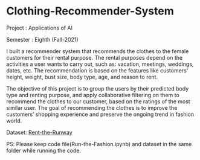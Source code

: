 # Clothing-Recommender-System

Project   : Applications of AI

Semester  : Eighth (Fall-2021)


I built a recommender system that recommends the clothes to the female customers for their rental purpose. The rental purposes depend on the activities a user wants to carry out, such as: vacation, meetings, weddings, dates, etc. The recommendation is based on the features like customers’ height, weight, bust size, body type, age, and reason to rent. 

The objective of this project is to group the users by their predicted body type and renting purpose, and apply collaborative filtering on them to recommend the clothes to our customer, based on the ratings of the most similar user. The goal of recommending the clothes is to improve the customers’ shopping experience and preserve the ongoing trend in fashion world.

Dataset: [Rent-the-Runway](http://deepx.ucsd.edu/public/jmcauley/renttherunway/renttherunway_final_data.json.gz)

PS: Please keep code file(Run-the-Fashion.ipynb) and dataset in the same folder while running the code.
